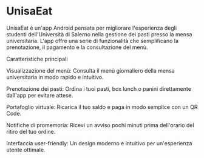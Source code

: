 # UnisaEat
 
UnisaEat è un'app Android pensata per migliorare l'esperienza degli studenti dell'Università di Salerno nella gestione dei pasti presso la mensa universitaria. L'app offre una serie di funzionalità che semplificano la prenotazione, il pagamento e la consultazione del menù.

Caratteristiche principali

Visualizzazione del menù: Consulta il menù giornaliero della mensa universitaria in modo rapido e intuitivo.

Prenotazione dei pasti: Ordina i tuoi pasti, box lunch o panini direttamente dall'app per evitare attese.

Portafoglio virtuale: Ricarica il tuo saldo e paga in modo semplice con un QR Code.

Notifiche di promemoria: Ricevi un avviso pochi minuti prima dell'orario del ritiro del tuo ordine.

Interfaccia user-friendly: Un design moderno e intuitivo per un'esperienza utente ottimale.
